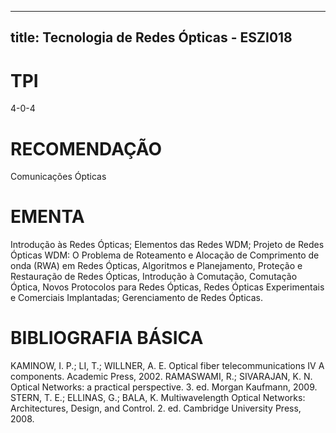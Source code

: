 
---
title: Tecnologia de Redes Ópticas - ESZI018 
---

# TPI

4-0-4

# RECOMENDAÇÃO

Comunicações Ópticas

# EMENTA

Introdução às Redes Ópticas; Elementos das Redes WDM; Projeto de Redes Ópticas WDM: O Problema de Roteamento e Alocação de Comprimento de onda (RWA) em Redes Ópticas, Algoritmos e Planejamento, Proteção e Restauração de Redes Ópticas, Introdução à Comutação, Comutação Óptica, Novos Protocolos para Redes Ópticas, Redes Ópticas Experimentais e Comerciais Implantadas; Gerenciamento de Redes Ópticas.

# BIBLIOGRAFIA BÁSICA

KAMINOW, I. P.; LI, T.; WILLNER, A. E. Optical fiber telecommunications IV A components. Academic Press, 2002.
RAMASWAMI, R.; SIVARAJAN, K. N. Optical Networks: a practical perspective. 3. ed. Morgan Kaufmann, 2009.
STERN, T. E.; ELLINAS, G.; BALA, K. Multiwavelength Optical Networks: Architectures, Design, and Control. 2. ed. Cambridge University Press, 2008.
        